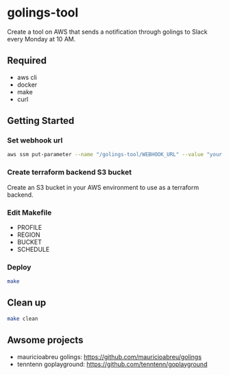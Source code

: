 # golings-tool
Create a tool on AWS that sends a notification through golings to Slack every Monday at 10 AM.

## Required
- aws cli
- docker
- make
- curl

## Getting Started
### Set webhook url
```bash
aws ssm put-parameter --name "/golings-tool/WEBHOOK_URL" --value "your slack webhook url" --type "SecureString"
```

### Create terraform backend S3 bucket
Create an S3 bucket in your AWS environment to use as a terraform backend.

### Edit Makefile
- PROFILE
- REGION
- BUCKET
- SCHEDULE

### Deploy
```bash
make
```

## Clean up
```bash
make clean
```

## Awsome projects
- mauricioabreu golings: https://github.com/mauricioabreu/golings
- tenntenn goplayground: https://github.com/tenntenn/goplayground
